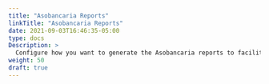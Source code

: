```yaml
---
title: "Asobancaria Reports"
linkTitle: "Asobancaria Reports"
date: 2021-09-03T16:46:35-05:00
type: docs
Description: >
  Configure how you want to generate the Asobancaria reports to facilitate reconciliation with your banks. This feature is available for accounts in Colombia.
weight: 50
draft: true
---
```


